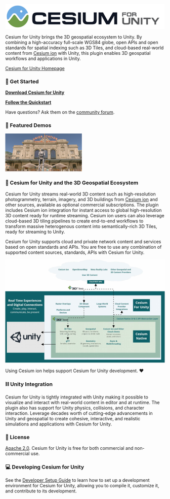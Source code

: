 [![Cesium for Unity Logo](Documentation~/images/Cesium_for_Unity-Logo-WhiteBGH.jpg)](https://cesium.com/)

Cesium for Unity brings the 3D geospatial ecosystem to Unity. By combining a high-accuracy full-scale WGS84 globe, open APIs and open standards for spatial indexing such as 3D Tiles, and cloud-based real-world content from [Cesium ion](https://cesium.com/cesium-ion) with Unity, this plugin enables 3D geospatial workflows and applications in Unity.

[Cesium for Unity Homepage](https://cesium.com/cesium-for-unity?utm_source=github&utm_medium=github&utm_campaign=unity)

### :rocket: Get Started

**[Download Cesium for Unity](https://github.com/CesiumGS/cesium-unity/releases)**

**[Follow the Quickstart](https://cesium.com/learn/unity/unity-quickstart/)**

Have questions? Ask them on the [community forum](https://community.cesium.com/c/cesium-for-unity).

### :clap: Featured Demos

<a href="https://github.com/CesiumGS/cesium-unity-samples"><img src="Documentation~/images/cesium-for-unity-screenshot.jpg" width="48%" title="Cesium for Unity Samples" /></a>

### :house_with_garden: Cesium for Unity and the 3D Geospatial Ecosystem

Cesium for Unity streams real-world 3D content such as high-resolution photogrammetry, terrain, imagery, and 3D buildings from [Cesium ion](https://cesium.com/cesium-ion) and other sources, available as optional commercial subscriptions. The plugin includes Cesium ion integration for instant access to global high-resolution 3D content ready for runtime streaming. Cesium ion users can also leverage cloud-based 3D tiling pipelines to create end-to-end workflows to transform massive heterogenous content into semantically-rich 3D Tiles, ready for streaming to Unity.

Cesium for Unity supports cloud and private network content and services based on open standards and APIs. You are free to use any combination of supported content sources, standards, APIs with Cesium for Unity.

![Cesium for Unity Architecture](Documentation~/images/Cesium_for_Unity_Architecture.jpg)

Using Cesium ion helps support Cesium for Unity development. :heart:

### :chains: Unity Integration

Cesium for Unity is tightly integrated with Unity making it possible to visualize and interact with real-world content in editor and at runtime. The plugin also has support for Unity physics, collisions, and character interaction. Leverage decades worth of cutting-edge advancements in Unity and geospatial to create cohesive, interactive, and realistic simulations and applications with Cesium for Unity.

### :green_book: License

[Apache 2.0](http://www.apache.org/licenses/LICENSE-2.0.html). Cesium for Unity is free for both commercial and non-commercial use.

### :computer: Developing Cesium for Unity

See the [Developer Setup Guide](Documentation~/developer-setup.md) to learn how to set up a development environment for Cesium for Unity, allowing you to compile it, customize it, and contribute to its development.
